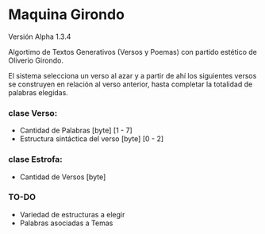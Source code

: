# Maquina Girondo
Versión Alpha 1.3.4

Algortimo de Textos Generativos (Versos y Poemas) con partido estético de Oliverio Girondo.

El sistema selecciona un verso al azar y a partir de ahí los siguientes versos se construyen en relación al verso anterior, hasta completar la totalidad de palabras elegidas.

### clase Verso:

* Cantidad de Palabras [byte] [1 - 7]
* Estructura sintáctica del verso [byte] [0 - 2]

### clase Estrofa:

* Cantidad de Versos [byte]

### TO-DO

* Variedad de estructuras a elegir
* Palabras asociadas a Temas
